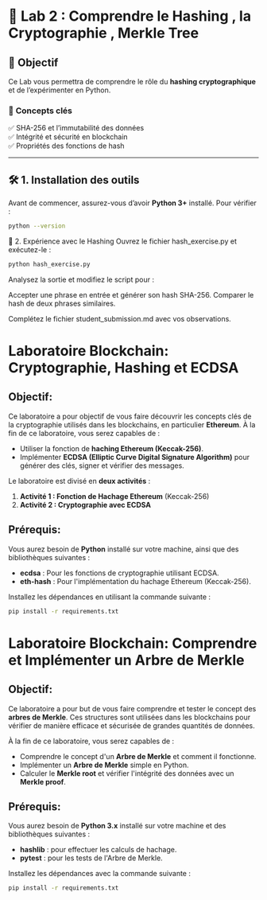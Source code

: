 # 🔐 Lab 2 : Comprendre le Hashing , la Cryptographie , Merkle Tree

## 🎯 Objectif  
Ce Lab vous permettra de comprendre le rôle du **hashing cryptographique** et de l’expérimenter en Python.  

### 📌 **Concepts clés**  
✅ SHA-256 et l’immutabilité des données  
✅ Intégrité et sécurité en blockchain  
✅ Propriétés des fonctions de hash  

---

## 🛠️ **1. Installation des outils**  

Avant de commencer, assurez-vous d’avoir **Python 3+** installé. Pour vérifier :  

```bash
python --version
```


📝 2. Expérience avec le Hashing
Ouvrez le fichier hash_exercise.py et exécutez-le :
```bash
python hash_exercise.py
```

Analysez la sortie et modifiez le script pour :

Accepter une phrase en entrée et générer son hash SHA-256.
Comparer le hash de deux phrases similaires.

Complétez le fichier student_submission.md avec vos observations.



# Laboratoire Blockchain: Cryptographie, Hashing et ECDSA

## Objectif:
Ce laboratoire a pour objectif de vous faire découvrir les concepts clés de la cryptographie utilisés dans les blockchains, en particulier **Ethereum**. À la fin de ce laboratoire, vous serez capables de :
- Utiliser la fonction de **haching Ethereum (Keccak-256)**.
- Implémenter **ECDSA (Elliptic Curve Digital Signature Algorithm)** pour générer des clés, signer et vérifier des messages.
  
Le laboratoire est divisé en **deux activités** :
1. **Activité 1 : Fonction de Hachage Ethereum** (Keccak-256)
2. **Activité 2 : Cryptographie avec ECDSA**

## Prérequis:
Vous aurez besoin de **Python** installé sur votre machine, ainsi que des bibliothèques suivantes :
- **ecdsa** : Pour les fonctions de cryptographie utilisant ECDSA.
- **eth-hash** : Pour l'implémentation du hachage Ethereum (Keccak-256).

Installez les dépendances en utilisant la commande suivante :
```bash
pip install -r requirements.txt
```


# Laboratoire Blockchain: Comprendre et Implémenter un Arbre de Merkle

## Objectif:
Ce laboratoire a pour but de vous faire comprendre et tester le concept des **arbres de Merkle**. Ces structures sont utilisées dans les blockchains pour vérifier de manière efficace et sécurisée de grandes quantités de données.

À la fin de ce laboratoire, vous serez capables de :
- Comprendre le concept d'un **Arbre de Merkle** et comment il fonctionne.
- Implémenter un **Arbre de Merkle** simple en Python.
- Calculer le **Merkle root** et vérifier l'intégrité des données avec un **Merkle proof**.

## Prérequis:
Vous aurez besoin de **Python 3.x** installé sur votre machine et des bibliothèques suivantes :
- **hashlib** : pour effectuer les calculs de hachage.
- **pytest** : pour les tests de l'Arbre de Merkle.

Installez les dépendances avec la commande suivante :
```bash
pip install -r requirements.txt
```

